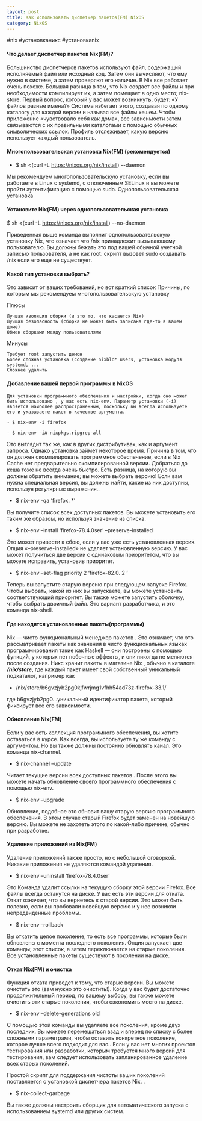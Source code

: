 ```yaml
---
layout: post
title: Как использовать диспетчер пакетов(FM) NixOS
category: NixOS
---
```


#nix #установканикс #установкаnix

#### Что делает диспетчер пакетов Nix(FM)?

Большинство диспетчеров пакетов используют файл, содержащий исполняемый файл или исходный код. Затем они вычисляют, что ему нужно в системе, а затем проверяют его наличие. В Nix все работает очень похоже. Большая разница в том, что Nix создает все файлы и при необходимости компилирует их, а затем помещает в одно место; nix-store. Первый вопрос, который у вас может возникнуть, будет: «У файлов разные имена?» Система избегает этого, создавая по одному каталогу для каждой версии и называя все файлы хешем. Чтобы приложение «чувствовало себя как дома», все зависимости затем связываются с их правильными каталогами с помощью обычных символических ссылок. Профиль отслеживает, какую версию использует каждый пользователь.

#### Многопользовательская установка Nix(FM) (рекомендуется)

- $ sh <(curl -L https://nixos.org/nix/install) --daemon


Мы рекомендуем многопользовательскую установку, если вы работаете в Linux с systemd, с отключенным SELinux и вы можете пройти аутентификацию с помощью sudo.
Однопользовательская установка

#### Установите Nix(FM) через однопользовательская установка 

$ sh <(curl -L https://nixos.org/nix/install) --no-daemon

Приведенная выше команда выполнит однопользовательскую установку Nix, что означает что /nix принадлежит вызывающему пользователю. Вы должны бежать это под вашей обычной учетной записью пользователя, а не как root. скрипт вызовет sudo создавать /nix если его еще не существует.

#### Какой тип установки выбрать?

Это зависит от ваших требований, но вот краткий список Причины, по которым мы рекомендуем многопользовательскую установку

Плюсы

    Лучшая изоляция сборки (и это то, что касается Nix)
    Лучшая безопасность (сборка не может быть записана где-то в вашем доме)
    Обмен сборками между пользователями

Минусы

    Требует root запустить демон
    Более сложная установка (создание nixbld* users, установка модуля systemd, ...
    Сложнее удалить

#### Добавление вашей первой программы в NixOS

```
Для установки программного обеспечения и настройки, когда оно может быть использовано , у вас есть nix-env. Параметр установки (-i) является наиболее распространенным, поскольку вы всегда используете его и указываете пакет в качестве аргумента.

- $ nix-env -i firefox

- $ nix-env -iA nixpkgs.ripgrep-all
```

Это выглядит так же, как в других дистрибутивах, как и аргумент запроса. Однако установка займет некоторое время. Причина в том, что он должен скомпилировать программное обеспечение, если в Nix Cache нет предварительно скомпилированной версии. Добраться до кеша тоже не всегда очень быстро. Есть разница, на которую вы должны обратить внимание; вы можете выбрать версию! Если вам нужна специальная версия, вы должны найти, какие из них доступны, используя регулярные выражения..

- $ nix-env -qa ‘firefox. *’

Вы получите список всех доступных пакетов. Вы можете установить его таким же образом, но используя значение из списка.

- $ nix-env –install ‘firefox-78.4.0ser’ –preserve-installed

Это может привести к сбою, если у вас уже есть установленная версия. Опция «–preserve-installed» не удаляет установленную версию. У вас может получиться две версии с одинаковым приоритетом, что вы можете исправить, установив приоритет.

- $ nix-env –set-flag priority 2 ‘firefox-82.0. 2 ‘

Теперь вы запустите старую версию при следующем запуске Firefox. Чтобы выбрать, какой из них вы запускаете, вы можете установить соответствующий приоритет. Вы также можете запустить оболочку, чтобы выбрать двоичный файл. Это вариант разработчика, и это команда nix-shell.

#### Где находятся установленные пакеты(программы) 

Nix — чисто функциональный менеджер пакетов . Это означает, что это рассматривает пакеты как значения в чисто функциональных языках программирования такие как Haskell — они построены с помощью функций, у которых нет побочные эффекты, и они никогда не меняются после создания. Никс хранит пакеты в магазине Nix , обычно в каталоге ***/nix/store***, где каждый пакет имеет свой собственный уникальный подкаталог, например как

- /nix/store/b6gvzjyb2pg0kjfwrjmg1vfhh54ad73z-firefox-33.1/

где b6gvzjyb2pg0…уникальный идентификатор пакета, который фиксирует все его зависимости.

#### Обновление Nix(FM)

Если у вас есть коллекция программного обеспечения, вы хотите оставаться в курсе. Как всегда, вы используете ту же команду с аргументом. Но вы также должны постоянно обновлять канал. Это команда nix-channel.

- $ nix-channel –update

Читает текущие версии всех доступных пакетов . После этого вы можете начать обновление своего программного обеспечения с помощью nix-env.

- $ nix-env –upgrade

Обновление, подобное это обновит вашу старую версию программного обеспечения. В этом случае старый Firefox будет заменен на новейшую версию. Вы можете не захотеть этого по какой-либо причине, обычно при разработке.

#### Удаление приложений из Nix(FM)

Удаление приложений также просто, но с небольшой оговоркой. Никакие приложения не удаляются командой удаления.

- $ nix-env –uninstall ‘firefox-78.4.0ser’

Это Команда удалит ссылки на текущую сборку этой версии Firefox. Все файлы всегда останутся на диске. У вас есть эти версии для отката. Откат означает, что вы вернетесь к старой версии. Это может быть полезно, если вы пробовали новейшую версию и у нее возникли непредвиденные проблемы.

- $ nix-env –rollback

Вы откатить целое поколение, то есть все программы, которые были обновлены с момента последнего поколения. Опция запускает две команды; этот список, а затем переключается на старые поколения. Все установленные пакеты существуют в поколении на диске.

#### Откат Nix(FM) и очистка

Функция отката приведет к тому, что старые версии. Вы можете очистить это (вам нужно это очистить!). Когда у вас будет достаточно продолжительный период, по вашему выбору, вы также можете очистить эти старые поколения, чтобы сэкономить место на диске.

- $ nix-env –delete-generations old

С помощью этой команды вы удаляете все поколения, кроме двух последних. Вы можете перемещаться взад и вперед по списку с более сложными параметрами, чтобы оставить конкретное поколение, которое лучше всего подходит для вас.. Если у вас нет многих проектов тестирования или разработки, которым требуется много версий для тестирования, вам следует использовать запланированное удаление всех старых поколений.

Простой скрипт для поддержания чистоты ваших поколений поставляется с установкой диспетчера пакетов Nix. .

- $ nix-collect-garbage

Вы также должны настроить сборщик для автоматического запуска с использованием systemd или других систем.